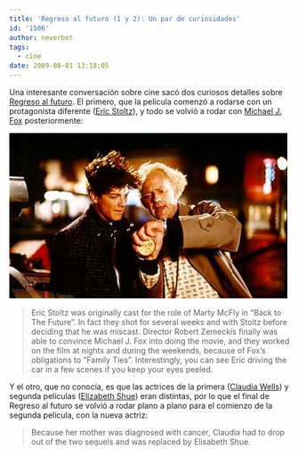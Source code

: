 ```yaml
---
title: 'Regreso al futuro (1 y 2): Un par de curiosidades'
id: '1506'
author: neverbot
tags:
  - cine
date: 2009-08-01 13:18:05
---
```


Una interesante conversación sobre cine sacó dos curiosos detalles sobre [Regreso al futuro](http://www.imdb.com/title/tt0088763/). El primero, que la película comenzó a rodarse con un protagonista diferente ([Eric Stoltz](http://www.imdb.com/name/nm0000655/)), y todo se volvió a rodar con [Michael J. Fox](http://www.imdb.com/name/nm0000150/) posteriormente:

![Eric Stoltz Back to the Future](./regreso-al-futuro-1-y-2-un-par-de-curiosidades/Eric-Stoltz-Back-to-the-Future.jpg "Eric Stoltz Back to the Future")

> Eric Stoltz was originally cast for the role of Marty McFly in “Back to The Future”. In fact they shot for several weeks and with Stoltz before deciding that he was miscast. Director Robert Zemeckis finally was able to convince Michael J. Fox into doing the movie, and they worked on the film at nights and during the weekends, because of Fox’s obligations to “Family Ties”. Interestingly, you can see Eric driving the car in a few scenes if you keep your eyes peeled.

Y el otro, que no conocía, es que las actrices de la primera ([Claudia Wells](http://www.imdb.com/name/nm0920148/)) y segunda películas ([Elizabeth Shue](http://www.imdb.com/name/nm0000223/)) eran distintas, por lo que el final de Regreso al futuro se volvió a rodar plano a plano para el comienzo de la segunda película, con la nueva actriz:

> Because her mother was diagnosed with cancer, Claudia had to drop out of the two sequels and was replaced by Elisabeth Shue.